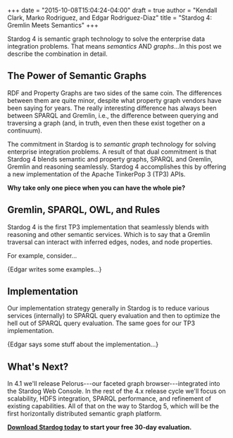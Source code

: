 +++
date = "2015-10-08T15:04:24-04:00"
draft = true
author = "Kendall Clark, Marko Rodriguez, and Edgar Rodriguez-Diaz"
title = "Stardog 4: Gremlin Meets Semantics"
+++

Stardog 4 is semantic graph technology to solve the enterprise data integration
problems. That means *semantics* AND *graphs*...In this post we describe the
combination in detail.<!--more-->

## The Power of Semantic Graphs

RDF and Property Graphs are two sides of the same coin. The differences between
them are quite minor, despite what property graph vendors have been saying for
years. The really interesting difference has always been between SPARQL and
Gremlin, i.e., the difference between querying and traversing a graph (and, in
truth, even then these exist together on a continuum).

The commitment in Stardog is to *semantic graph* technology for solving
enterprise integration problems. A result of that dual commitment is that
Stardog 4 blends semantic and property graphs, SPARQL and Gremlin, Gremlin and
reasoning seamlessly. Stardog 4 accomplishes this by offering a new
implementation of the Apache TinkerPop 3 (TP3) APIs.

**Why take only one piece when you can have the whole pie?**

## Gremlin, SPARQL, OWL, and Rules

Stardog 4 is the first TP3 implementation that seamlessly blends with reasoning and
other semantic services. Which is to say that a Gremlin traversal can interact with
inferred edges, nodes, and node properties.

For example, consider...

{Edgar writes some examples...}

## Implementation 

Our implementation strategy generally in Stardog is to reduce various services
(internally) to SPARQL query evaluation and then to optimize the hell out of
SPARQL query evaluation. The same goes for our TP3 implementation.

{Edgar says some stuff about the implementation...}

## What's Next?

In 4.1 we'll release Pelorus---our faceted graph browser---integrated into the
Stardog Web Console. In the rest of the 4.x release cycle we'll focus on
scalability, HDFS integration, SPARQL performance, and refinement of existing
capabilities. All of that on the way to Stardog 5, which will be the first
horizontally distributed semantic graph platform.

**[Download Stardog today](http://stardog.com/) to start your free 30-day
evaluation.**
